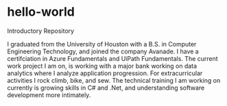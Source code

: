 # hello-world
Introductory Repository

I graduated from the University of Houston with a B.S. in Computer Engineering Technology, and joined the company Avanade. I have a certifciation in Azure Fundamentals and UiPath Fundamentals. The current work project I am on, is working with a major bank working on data analytics where I analyze application progression. 
For extracurricular activities I rock climb, bike, and sew.
The technical training I am working on currently is growing skills in C# and .Net, and understanding software development more intimately.
